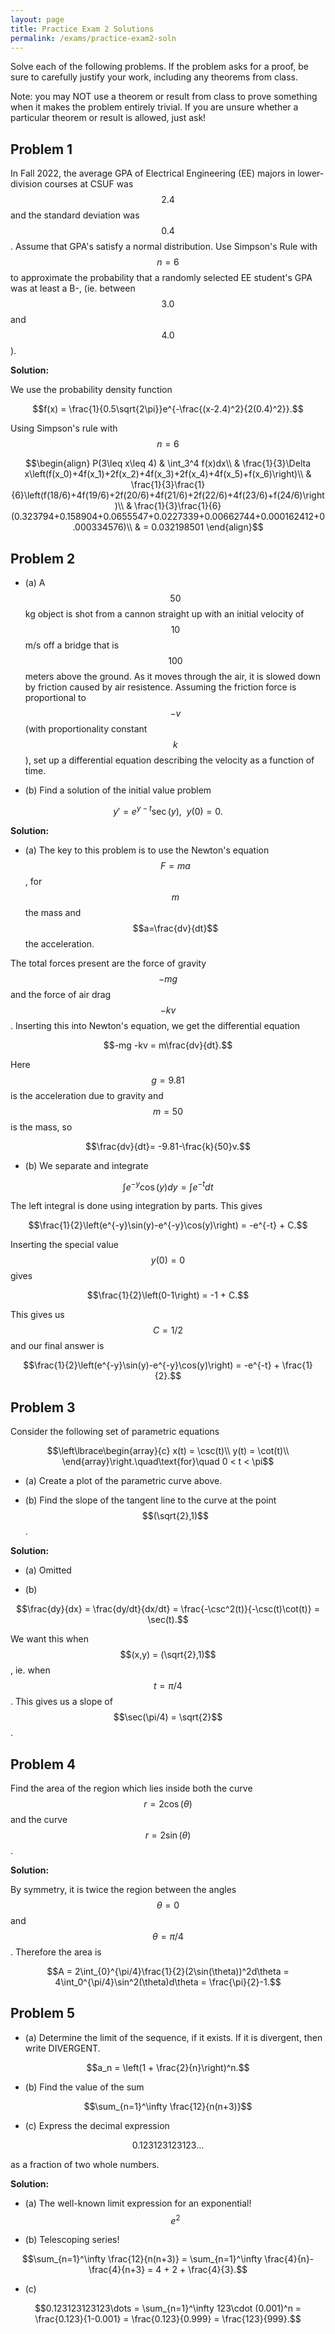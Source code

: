 ```yaml
---
layout: page
title: Practice Exam 2 Solutions
permalink: /exams/practice-exam2-soln
---
```


Solve each of the following problems.
If the problem asks for a proof, be sure to carefully justify your work, including any theorems from class.

Note: you may NOT use a theorem or result from class to prove something when it makes the problem entirely trivial.  If you are unsure whether a particular theorem or result is allowed, just ask!

## Problem 1

In Fall 2022, the average GPA of Electrical Engineering (EE) majors in lower-division courses at CSUF was $$2.4$$ and the standard deviation was $$0.4$$.
Assume that GPA's satisfy a normal distribution.
Use Simpson's Rule with $$n=6$$ to approximate the probability that a randomly selected EE student's GPA was at least a B-, (ie. between $$3.0$$ and $$4.0$$).

**Solution:**

We use the probability density function

$$f(x) = \frac{1}{0.5\sqrt{2\pi}}e^{-\frac{(x-2.4)^2}{2(0.4)^2}}.$$

Using Simpson's rule with $$n=6$$

$$\begin{align}
P(3\leq x\leq 4)
  & \int_3^4 f(x)dx\\
  & \frac{1}{3}\Delta x\left(f(x_0)+4f(x_1)+2f(x_2)+4f(x_3)+2f(x_4)+4f(x_5)+f(x_6)\right)\\
  & \frac{1}{3}\frac{1}{6}\left(f(18/6)+4f(19/6)+2f(20/6)+4f(21/6)+2f(22/6)+4f(23/6)+f(24/6)\right)\\
  & \frac{1}{3}\frac{1}{6}(0.323794+0.158904+0.0655547+0.0227339+0.00662744+0.000162412+0.000334576)\\
  & = 0.032198501
\end{align}$$

## Problem 2

* (a) A $$50$$ kg object is shot from a cannon straight up with an initial velocity of $$10$$ m/s off a bridge that is $$100$$ meters above the ground.  As it moves through the air, it is slowed down by friction caused by air resistence.  Assuming the friction force is proportional to $$-v$$ (with proportionality constant $$k$$), set up a differential equation describing the velocity as a function of time.

* (b) Find a solution of the initial value problem

$$y' = e^{y-t}\sec(y),\ \ y(0) = 0.$$

**Solution:**

* (a) The key to this problem is to use the Newton's equation $$F=ma$$, for $$m$$ the mass and $$a=\frac{dv}{dt}$$ the acceleration.

The total forces present are the force of gravity $$-mg$$ and the force of air drag $$-kv$$.
Inserting this into Newton's equation, we get the differential equation

$$-mg -kv = m\frac{dv}{dt}.$$

Here $$g=9.81$$ is the acceleration due to gravity and $$m=50$$ is the mass, so

$$\frac{dv}{dt}= -9.81-\frac{k}{50}v.$$

* (b) We separate and integrate

$$\int e^{-y}\cos(y)dy = \int e^{-t}dt$$

The left integral is done using integration by parts.  This gives

$$\frac{1}{2}\left(e^{-y}\sin(y)-e^{-y}\cos(y)\right) = -e^{-t} + C.$$

Inserting the special value $$y(0) = 0$$ gives

$$\frac{1}{2}\left(0-1\right) = -1 + C.$$

This gives us $$C=1/2$$ and our final answer is

$$\frac{1}{2}\left(e^{-y}\sin(y)-e^{-y}\cos(y)\right) = -e^{-t} + \frac{1}{2}.$$

## Problem 3

Consider the following set of parametric equations

$$\left\lbrace\begin{array}{c}
x(t) = \csc(t)\\
y(t) = \cot(t)\\
\end{array}\right.\quad\text{for}\quad 0 < t <  \pi$$

* (a) Create a plot of the parametric curve above.

* (b) Find the slope of the tangent line to the curve at the point $$(\sqrt{2},1)$$.

**Solution:**

* (a) Omitted

* (b) 

$$\frac{dy}{dx} = \frac{dy/dt}{dx/dt} = \frac{-\csc^2(t)}{-\csc(t)\cot(t)} = \sec(t).$$

We want this when $$(x,y) = (\sqrt{2},1)$$, ie. when $$t=\pi/4$$.
This gives us a slope of $$\sec(\pi/4) = \sqrt{2}$$.


## Problem 4

Find the area of the region which lies inside both the curve $$r=2\cos(\theta)$$ and the curve $$r=2\sin(\theta)$$.

**Solution:**

By symmetry, it is twice the region between the angles $$\theta=0$$ and $$\theta=\pi/4$$.  Therefore the area is

$$A = 2\int_{0}^{\pi/4}\frac{1}{2}(2\sin(\theta))^2d\theta = 4\int_0^{\pi/4}\sin^2(\theta)d\theta = \frac{\pi}{2}-1.$$

## Problem 5

* (a)  Determine the limit of the sequence, if it exists.  If it is divergent, then write DIVERGENT.

$$a_n = \left(1 + \frac{2}{n}\right)^n.$$


* (b) Find the value of the sum

$$\sum_{n=1}^\infty \frac{12}{n(n+3)}$$


* (c) Express the decimal expression

$$0.123123123123\dots$$

as a fraction of two whole numbers.

**Solution:**

* (a) The well-known limit expression for an exponential!  $$e^2$$

* (b) Telescoping series!

$$\sum_{n=1}^\infty \frac{12}{n(n+3)} = \sum_{n=1}^\infty \frac{4}{n}-\frac{4}{n+3} = 4 + 2 + \frac{4}{3}.$$

* (c) 

$$0.123123123123\dots = \sum_{n=1}^\infty 123\cdot (0.001)^n = \frac{0.123}{1-0.001} = \frac{0.123}{0.999} = \frac{123}{999}.$$



